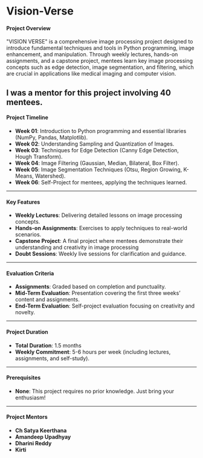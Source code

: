 # Vision-Verse

#### **Project Overview**  
"VISION VERSE" is a comprehensive image processing project designed to introduce fundamental techniques and tools in Python programming, image enhancement, and manipulation. Through weekly lectures, hands-on assignments, and a capstone project, mentees learn key image processing concepts such as edge detection, image segmentation, and filtering, which are crucial in applications like medical imaging and computer vision.

I was a mentor for this project involving 40 mentees. 
---

#### **Project Timeline**

- **Week 01**: Introduction to Python programming and essential libraries (NumPy, Pandas, Matplotlib).
- **Week 02**: Understanding Sampling and Quantization of Images.
- **Week 03**: Techniques for Edge Detection (Canny Edge Detection, Hough Transform).
- **Week 04**: Image Filtering (Gaussian, Median, Bilateral, Box Filter).
- **Week 05**: Image Segmentation Techniques (Otsu, Region Growing, K-Means, Watershed).
- **Week 06**: Self-Project for mentees, applying the techniques learned.

---

#### **Key Features**
- **Weekly Lectures**: Delivering detailed lessons on image processing concepts.
- **Hands-on Assignments**: Exercises to apply techniques to real-world scenarios.
- **Capstone Project**: A final project where mentees demonstrate their understanding and creativity in image processing 
- **Doubt Sessions**: Weekly live sessions for clarification and guidance.

---

#### **Evaluation Criteria**
- **Assignments**: Graded based on completion and punctuality.
- **Mid-Term Evaluation**: Presentation covering the first three weeks’ content and assignments.
- **End-Term Evaluation**: Self-project evaluation focusing on creativity and novelty.

---

#### **Project Duration**
- **Total Duration**: 1.5 months
- **Weekly Commitment**: 5-6 hours per week (including lectures, assignments, and self-study).

---

#### **Prerequisites**
- **None**: This project requires no prior knowledge. Just bring your enthusiasm!

---

#### **Project Mentors**
- **Ch Satya Keerthana**
- **Amandeep Upadhyay**
- **Dharini Reddy**
- **Kirti**
